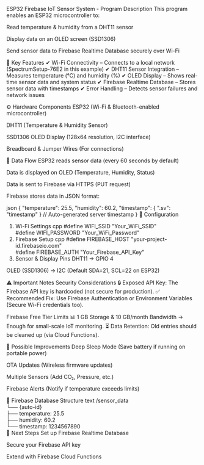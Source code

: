 ESP32 Firebase IoT Sensor System - Program Description
This program enables an ESP32 microcontroller to:

Read temperature & humidity from a DHT11 sensor

Display data on an OLED screen (SSD1306)

Send sensor data to Firebase Realtime Database securely over Wi-Fi

📌 Key Features
✔ Wi-Fi Connectivity – Connects to a local network (SpectrumSetup-76E2 in this example)
✔ DHT11 Sensor Integration – Measures temperature (°C) and humidity (%)
✔ OLED Display – Shows real-time sensor data and system status
✔ Firebase Realtime Database – Stores sensor data with timestamps
✔ Error Handling – Detects sensor failures and network issues

⚙️ Hardware Components
ESP32 (Wi-Fi & Bluetooth-enabled microcontroller)

DHT11 (Temperature & Humidity Sensor)

SSD1306 OLED Display (128x64 resolution, I2C interface)

Breadboard & Jumper Wires (For connections)

📡 Data Flow
ESP32 reads sensor data (every 60 seconds by default)

Data is displayed on OLED (Temperature, Humidity, Status)

Data is sent to Firebase via HTTPS (PUT request)

Firebase stores data in JSON format:

json
{
  "temperature": 25.5,
  "humidity": 60.2,
  "timestamp": { ".sv": "timestamp" }  // Auto-generated server timestamp
}
🔧 Configuration
1. Wi-Fi Settings
cpp
#define WIFI_SSID "Your_WiFi_SSID"  
#define WIFI_PASSWORD "Your_WiFi_Password"  
2. Firebase Setup
cpp
#define FIREBASE_HOST "your-project-id.firebaseio.com"  
#define FIREBASE_AUTH "Your_Firebase_API_Key"  
3. Sensor & Display Pins
DHT11 → GPIO 4

OLED (SSD1306) → I2C (Default SDA=21, SCL=22 on ESP32)

⚠️ Important Notes
Security Considerations
🔒 Exposed API Key: The Firebase API key is hardcoded (not secure for production).
✅ Recommended Fix: Use Firebase Authentication or Environment Variables (Secure Wi-Fi credentials too).

Firebase Free Tier Limits
📊 1 GB Storage & 10 GB/month Bandwidth → Enough for small-scale IoT monitoring.
⏳ Data Retention: Old entries should be cleaned up (via Cloud Functions).

🚀 Possible Improvements
Deep Sleep Mode (Save battery if running on portable power)

OTA Updates (Wireless firmware updates)

Multiple Sensors (Add CO₂, Pressure, etc.)

Firebase Alerts (Notify if temperature exceeds limits)

📂 Firebase Database Structure
text
/sensor_data  
   └── {auto-id}  
       ├── temperature: 25.5  
       ├── humidity: 60.2  
       └── timestamp: 1234567890  
🔗 Next Steps
Set up Firebase Realtime Database

Secure your Firebase API key

Extend with Firebase Cloud Functions
